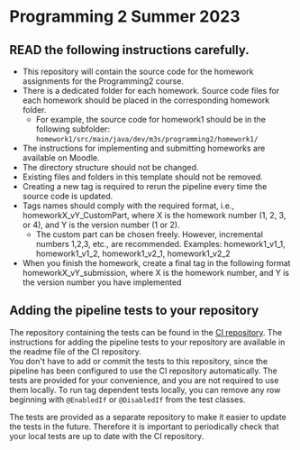 # Programming 2 Summer 2023

## READ the following instructions carefully.

- This repository will contain the source code for the homework assignments for the Programming2 course.
- There is a dedicated folder for each homework. Source code files for each homework should be placed in the corresponding homework folder.
  - For example, the source code for homework1 should be in the following subfolder: `homework1/src/main/java/dev/m3s/programming2/homework1/`
- The instructions for implementing and submitting homeworks are available on Moodle.
- The directory structure should not be changed.
- Existing files and folders in this template should not be removed.
- Creating a new tag is required to rerun the pipeline every time the source code is updated.
- Tags names should comply with the required format, i.e., homeworkX_vY_CustomPart, where X is the homework number (1, 2, 3, or 4), and Y is the version number (1 or 2).
  - The custom part can be chosen freely. However, incremental numbers 1,2,3, etc., are recommended.
    Examples: homework1_v1_1, homework1_v1_2, homework1_v2_1, homework1_v2_2
- When you finish the homework, create a final tag in the following format homeworkX_vY_submission, where X is the homework number, and Y is the version number you have implemented

## Adding the pipeline tests to your repository

The repository containing the tests can be found in the [CI repository](https://m3s.dev/programming2/summer2023/summer2023_ci).
The instructions for adding the pipeline tests to your repository are available in the readme file of the CI repository.  
You don't have to add or commit the tests to this repository, since the pipeline has been configured to use the CI repository automatically.
The tests are provided for your convenience, and you are not required to use them locally.
To run tag dependent tests locally, you can remove any row beginning with `@EnabledIf` or `@DisabledIf` from the test classes.

The tests are provided as a separate repository to make it easier to update the tests in the future.
Therefore it is important to periodically check that your local tests are up to date with the CI repository.
